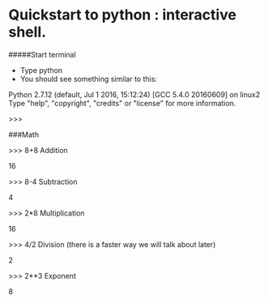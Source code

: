 Quickstart to python : interactive shell.
====

#####Start terminal

* Type python
* You should see something similar to this:

Python 2.7.12 (default, Jul  1 2016, 15:12:24) 
[GCC 5.4.0 20160609] on linux2
Type "help", "copyright", "credits" or "license" for more information.

\>>>

###Math

\>>> 8+8        Addition

16

\>>> 8-4        Subtraction

4

\>>> 2*8        Multiplication

16

\>>> 4/2        Division (there is a faster way we will talk about later)

2

\>>> 2**3       Exponent

8






